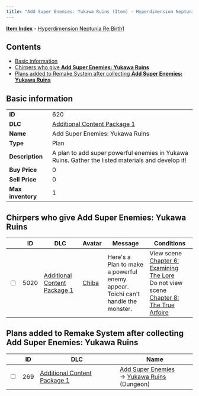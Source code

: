 ```yaml
---
title: "Add Super Enemies: Yukawa Ruins (Item) - Hyperdimension Neptunia Re;Birth1"
---
```


[**Item Index**](/neptunia/rb1/item/index.html) - [Hyperdimension Neptunia Re;Birth1](/neptunia/rb1)

## Contents

- [Basic information](#basic-information)
- [Chirpers who give **Add Super Enemies: Yukawa Ruins**](#chirpers-who-give-add-super-enemies-yukawa-ruins)
- [Plans added to Remake System after collecting **Add Super Enemies: Yukawa Ruins**](#plans-added-to-remake-system-after-collecting-add-super-enemies-yukawa-ruins)

## Basic information

|   |   |
| -- | -- |
| **ID** | 620 |
| **DLC** | [Additional Content Package 1](/neptunia/rb1/dlc/10-pack1.html) |
| **Name** | Add Super Enemies: Yukawa Ruins |
| **Type** | Plan |
| **Description** | A plan to add super powerful enemies in Yukawa Ruins. Gather the listed materials and develop it! |
| **Buy Price** | 0 |
| **Sell Price** | 0 |
| **Max inventory** | 1 |


## Chirpers who give **Add Super Enemies: Yukawa Ruins**

|    | ID | DLC | Avatar | Message | Conditions |
| -- | -- | --- | ------ | ------- | ---------- |
| <input type="checkbox" id="rb1-chirper-event-10-5020" class="trackbox" /> | 5020 | [Additional Content Package 1](/neptunia/rb1/dlc/10-pack1.html) | [Chiba](/neptunia/rb1/undefined/1-219-chiba.html) | Here's a Plan to make a powerful enemy appear.<br />Toichi can't handle the monster. | View scene [Chapter 6: Examining The Lore](/neptunia/rb1/scene/1-603-chapter-6-examining-the-lore.html)<br />Do not view scene [Chapter 8: The True Arfoire](/neptunia/rb1/scene/1-807-chapter-8-the-true-arfoire.html) |


## Plans added to Remake System after collecting **Add Super Enemies: Yukawa Ruins**

|    | ID | DLC | Name |
| -- | -- | --- | ---- |
| <input type="checkbox" id="rb1-remake-10-269" class="trackbox" /> | 269 | [Additional Content Package 1](/neptunia/rb1/dlc/10-pack1.html) | [Add Super Enemies](/neptunia/rb1/remake/10-269-add-super-enemies.html)<br /> → [Yukawa Ruins](/neptunia/rb1/dungeon/1-116-yukawa-ruins.html) (Dungeon) |

